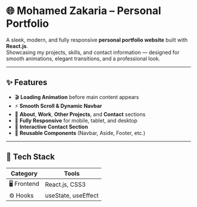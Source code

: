 # 🌐 Mohamed Zakaria – Personal Portfolio  

A sleek, modern, and fully responsive **personal portfolio website** built with **React.js**.  
Showcasing my projects, skills, and contact information — designed for smooth animations, elegant transitions, and a professional look.  

---

## ✨ Features  
- 🎬 **Loading Animation** before main content appears  
- ⚡ **Smooth Scroll & Dynamic Navbar**  
- 💼 **About**, **Work**, **Other Projects**, and **Contact** sections  
- 📱 **Fully Responsive** for mobile, tablet, and desktop  
- 💬 **Interactive Contact Section**  
- 🧩 **Reusable Components** (Navbar, Aside, Footer, etc.)  

---

## 🧰 Tech Stack  
| Category | Tools |
|-----------|--------|
| 🖥️ Frontend | React.js, CSS3 |
| ⚙️ Hooks | useState, useEffect |

